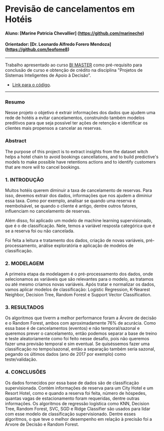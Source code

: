 # Previsão de cancelamentos em Hotéis

#### Aluno: [Marine Patricia Chevallier] (https://github.com/marineche)
#### Orientador: [Dr. Leonardo Alfredo Forero Mendoza] (https://github.com/leofome8)

---

Trabalho apresentado ao curso [BI MASTER](https://ica.puc-rio.ai/bi-master) como pré-requisito para conclusão de curso e obtenção de crédito na disciplina "Projetos de Sistemas Inteligentes de Apoio à Decisão".

- [Link para o código](https://github.com/marineche######).
---


### Resumo

Nesse projeto o objetivo é extrair informações dos dados que ajudem uma rede de hotéis a evitar cancelamentos, construindo também modelos preditivos para que seja possível ter ações de retenção e identificar os clientes mais propensos a cancelar as reservas.


### Abstract

The purpose of this project is to extract insights from the dataset witch helps a hotel chain to avoid bookings cancellations, and to build predictive's models to make possible have retentions actions and to identify customers that are more will to cancel bookings. 


### 1. INTRODUÇÃO

Muitos hotéis querem diminuir a taxa de cancelamento de reservas. Para isso, devemos extrair dos dados, informações que nos ajudem a diminiur essa taxa. Como por exemplo, analisar se quando uma reserva é reembolsável, se quando o cliente é antigo, dentre outros fatores, influenciam no cancelamento de reservas.

Além disso, foi aplicado um modelo de machine learning supervisionado, que é o de classificação. Nele, temos a variável resposta categórica que é se a reserva foi ou não cancelada. 

Foi feita a leitura e tratamento dos dados, criação de novas variáveis, pré-processamento, análise exploratória e aplicação de modelos de classificação. 


### 2. MODELAGEM

A primeira etapa da modelagem é o pré-processamento dos dados, onde selecionamos as variáveis que são relevantes para o modelo, as tratamos ou até mesmo criamos novas variáveis.
Após tratar e normalizar os dados, vamos aplicar modelos de classificação: Logistic Regression, K-Nearest Neighbor, Decision Tree, Random Forest e Support Vector Classification.

### 3. RESULTADOS

Os algoritmos que tiverm a melhor performance foram a Árvore de decisão e o Random Forest, ambos com aproximadamente 76% de acurácia.
Como essa base é de cancelamentos (eventos) e não temporal/sazonal e queremos prever o cancelamento, então podemos separar a base de treino e teste aleatoriamente como foi feito nesse desafio, pois não queremos fazer uma previsão temporal e sim eventual. 
Se quiséssemos fazer uma classificação no tempo/sazonal, então a separação também seria sazonal, pegando os últimos dados (ano de 2017 por exemplo) como teste/validação.


### 4. CONCLUSÕES


Os dados fornecidos por essa base de dados são de classificação supervisionada. Contém informações de reserva para um City Hotel e um Resort Hotel, como e quando a reserva foi feita, número de hóspedes, quantas vagas de estacionamento foram requeridas, dentre outras informações.
Os algoritmos de regressão logística como KNN, Decision Tree, Random Forest, SVC, SGD e Ridge Classifier são usados para lidar com esse modelo de classificação supervisionado. Dentre esses algoritmos, o que teve o melhor desempenho em relação à precisão foi a Árvore de Decisão e Random Forest.


